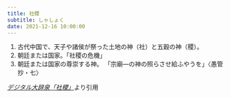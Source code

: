 ```yaml
---
title: 社稷
subtitle: しゃしょく
date: 2021-12-16 10:00:00
---
```


1. 古代中国で、天子や諸侯が祭った土地の神（社）と五穀の神（稷）。
2. 朝廷または国家。「社稷の危機」
3. 朝廷または国家の尊崇する神。
    「宗廟―の神の照らさせ給ふやうを」〈愚管抄・七〉

<cite>[デジタル大辞泉「社稷」](https://dictionary.goo.ne.jp/word/%E7%A4%BE%E7%A8%B7/)</cite>より引用
